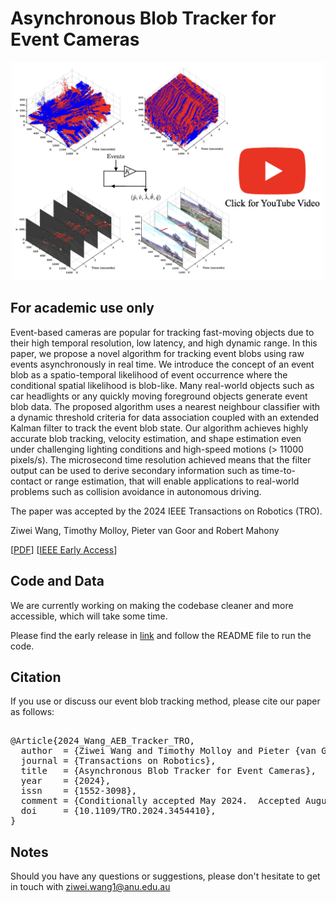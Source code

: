 # Asynchronous Blob Tracker for Event Cameras

<p align="center">
  <a href="https://youtu.be/L_wJjhcToOU">
    <img src="figures/video_thumbnail.png" alt="Event Blob Tracking: An Asynchronous Real-Time Algorithm" width="500"/>
  </a>
</p>



## For academic use only
Event-based cameras are popular for tracking fast-moving objects due to their high temporal resolution, low latency, and high dynamic range. In this paper, we propose a novel algorithm for tracking event blobs using raw events asynchronously in real time. We introduce the concept of an event blob as a spatio-temporal likelihood of event occurrence where the conditional spatial likelihood is blob-like. Many real-world objects such as car headlights or any quickly moving foreground objects generate event blob data. The proposed algorithm uses a nearest neighbour classifier with a dynamic threshold criteria for data association coupled with an extended Kalman filter to track the event blob state. Our algorithm achieves highly accurate blob tracking, velocity estimation, and shape estimation even under challenging lighting conditions and high-speed motions (> 11000 pixels/s). The microsecond time resolution achieved means that the filter output can be used to derive secondary information such as time-to-contact or range estimation, that will enable applications to real-world problems such as collision avoidance in autonomous driving.

The paper was accepted by the 2024 IEEE Transactions on Robotics (TRO). 

Ziwei Wang, Timothy Molloy, Pieter van Goor and Robert Mahony

[[PDF](https://arxiv.org/abs/2307.10593)] [[IEEE Early Access](https://aus01.safelinks.protection.outlook.com/?url=https%3A%2F%2Fieeexplore.ieee.org%2Fdocument%2F10665915&data=05%7C02%7Cziwei.wang1%40anu.edu.au%7C2e08dda55bb843ef030408dcce0aa7ff%7Ce37d725cab5c46249ae5f0533e486437%7C0%7C0%7C638611792406135514%7CUnknown%7CTWFpbGZsb3d8eyJWIjoiMC4wLjAwMDAiLCJQIjoiV2luMzIiLCJBTiI6Ik1haWwiLCJXVCI6Mn0%3D%7C0%7C%7C%7C&sdata=CPSoyUFhRltD8mFhVy4BSLGgRP4KWhWmAgY6miA1uio%3D&reserved=0)]

## Code and Data
We are currently working on making the codebase cleaner and more accessible, which will take some time. 

Please find the early release in [link](https://drive.google.com/drive/folders/1Z3G4i4RDG_SjCmTIxGdwXQaOa_mpX-il?usp=sharing) and follow the README file to run the code. 

## Citation
If you use or discuss our event blob tracking method, please cite our paper as follows:

<pre>

@Article{2024_Wang_AEB_Tracker_TRO,
  author  = {Ziwei Wang and Timothy Molloy and Pieter {van Goor} and Robert Mahony},
  journal = {Transactions on Robotics},
  title   = {Asynchronous Blob Tracker for Event Cameras},
  year    = {2024},
  issn    = {1552-3098},
  comment = {Conditionally accepted May 2024.  Accepted August 2024. Online ISSN: 1941-0468},
  doi     = {10.1109/TRO.2024.3454410},
}
</pre>

## Notes
Should you have any questions or suggestions, please don't hesitate to get in touch with ziwei.wang1@anu.edu.au

